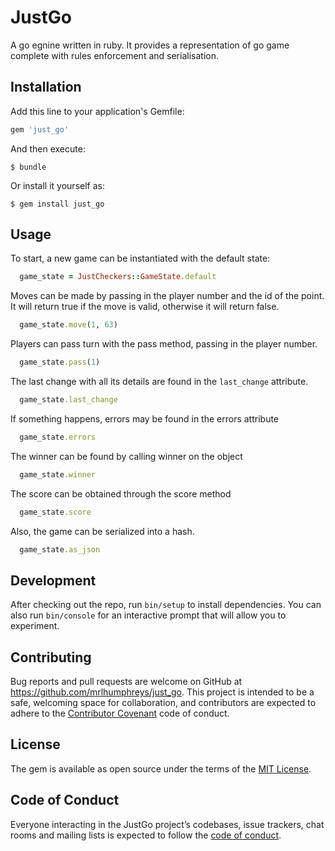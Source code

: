 # JustGo

A go egnine written in ruby. It provides a representation of go game complete with rules enforcement and serialisation.

## Installation

Add this line to your application's Gemfile:

```ruby
gem 'just_go'
```

And then execute:

    $ bundle

Or install it yourself as:

    $ gem install just_go

## Usage

To start, a new game can be instantiated with the default state:

```ruby
  game_state = JustCheckers::GameState.default
```

Moves can be made by passing in the player number and the id of the point. It will return true if the move is valid, otherwise it will return false.

```ruby
  game_state.move(1, 63)
```

Players can pass turn with the pass method, passing in the player number.

```ruby
  game_state.pass(1)
```

The last change with all its details are found in the `last_change` attribute.

```ruby
  game_state.last_change
```

If something happens, errors may be found in the errors attribute

```ruby
  game_state.errors
```

The winner can be found by calling winner on the object

```ruby
  game_state.winner
```

The score can be obtained through the score method

```ruby
  game_state.score
```

Also, the game can be serialized into a hash.

```ruby
  game_state.as_json
```

## Development

After checking out the repo, run `bin/setup` to install dependencies. You can also run `bin/console` for an interactive prompt that will allow you to experiment.

## Contributing

Bug reports and pull requests are welcome on GitHub at https://github.com/mrlhumphreys/just_go. This project is intended to be a safe, welcoming space for collaboration, and contributors are expected to adhere to the [Contributor Covenant](http://contributor-covenant.org) code of conduct.

## License

The gem is available as open source under the terms of the [MIT License](https://opensource.org/licenses/MIT).

## Code of Conduct

Everyone interacting in the JustGo project’s codebases, issue trackers, chat rooms and mailing lists is expected to follow the [code of conduct](https://github.com/mrlhumphreys/just_go/blob/master/CODE_OF_CONDUCT.md).
